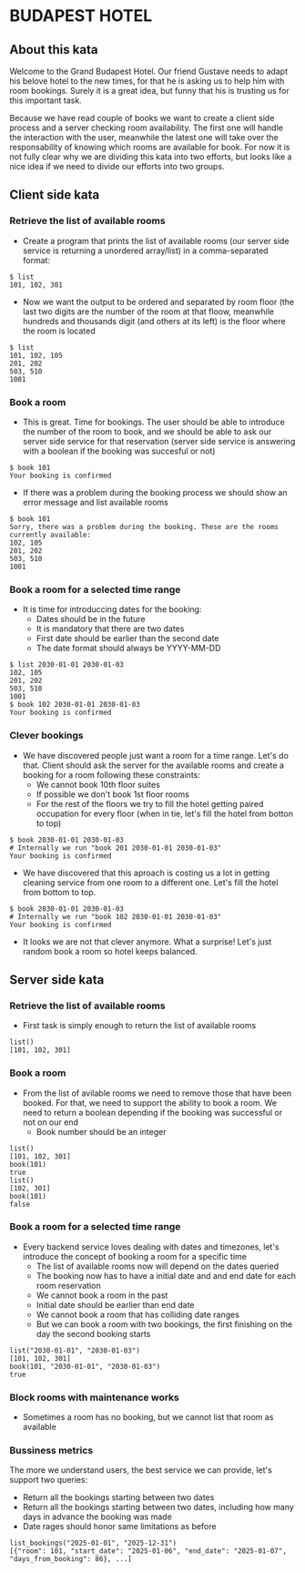 # BUDAPEST HOTEL

## About this kata

Welcome to the Grand Budapest Hotel. Our friend Gustave needs to adapt his belove hotel to the new times, for that he is asking us to help him with room bookings. Surely it is a great idea, but funny that his is trusting us for this important task.

Because we have read couple of books we want to create a client side process and a server checking room availability. The first one will handle the interaction with the user, meanwhile the latest one will take over the responsability of knowing which rooms are available for book. For now it is not fully clear why we are dividing this kata into two efforts, but looks like a nice idea if we need to divide our efforts into two groups.

## Client side kata

### Retrieve the list of available rooms
* Create a program that prints the list of available rooms (our server side service is returning a unordered array/list) in a comma-separated format:
```
$ list
101, 102, 301
```
* Now we want the output to be ordered and separated by room floor (the last two digits are the number of the room at that floow, meanwhile hundreds and thousands digit (and others at its left) is the floor where the room is located
```
$ list
101, 102, 105
201, 202
503, 510
1001
```

### Book a room
* This is great. Time for bookings. The user should be able to introduce the number of the room to book, and we should be able to ask our server side service for that reservation (server side service is answering with a boolean if the booking was succesful or not)
```
$ book 101
Your booking is confirmed
```
* If there was a problem during the booking process we should show an error message and list available rooms
```
$ book 101
Sorry, there was a problem during the booking. These are the rooms currently available:
102, 105
201, 202
503, 510
1001
```

### Book a room for a selected time range
* It is time for introduccing dates for the booking:
  * Dates should be in the future
  * It is mandatory that there are two dates
  * First date should be earlier than the second date
  * The date format should always be YYYY-MM-DD
```
$ list 2030-01-01 2030-01-03
102, 105
201, 202
503, 510
1001
$ book 102 2030-01-01 2030-01-03
Your booking is confirmed
```

### Clever bookings
* We have discovered people just want a room for a time range. Let's do that. Client should ask the server for the available rooms and create a booking for a room following these constraints:
  * We cannot book 10th floor suites
  * If possible we don't book 1st floor rooms
  * For the rest of the floors we try to fill the hotel getting paired occupation for every floor (when in tie, let's fill the hotel from botton to top)
```
$ book 2030-01-01 2030-01-03
# Internally we run "book 201 2030-01-01 2030-01-03"
Your booking is confirmed
```
* We have discovered that this aproach is costing us a lot in getting cleaning service from one room to a different one. Let's fill the hotel from bottom to top.
```
$ book 2030-01-01 2030-01-03
# Internally we run "book 102 2030-01-01 2030-01-03"
Your booking is confirmed
```
* It looks we are not that clever anymore. What a surprise! Let's just random book a room so hotel keeps balanced.

## Server side kata

### Retrieve the list of available rooms
* First task is simply enough to return the list of available rooms
```
list()
[101, 102, 301]
```

### Book a room
* From the list of avilable rooms we need to remove those that have been booked. For that, we need to support the ability to book a room. We need to return a boolean depending if the booking was successful or not on our end
  * Book number should be an integer
```
list()
[101, 102, 301]
book(101)
true
list()
[102, 301]
book(101)
false
```

### Book a room for a selected time range
* Every backend service loves dealing with dates and timezones, let's introduce the concept of booking a room for a specific time
  * The list of available rooms now will depend on the dates queried
  * The booking now has to have a initial date and and end date for each room reservation
  * We cannot book a room in the past
  * Initial date should be earlier than end date
  * We cannot book a room that has colliding date ranges
  * But we can book a room with two bookings, the first finishing on the day the second booking starts
```
list("2030-01-01", "2030-01-03")
[101, 102, 301]
book(101, "2030-01-01", "2030-01-03")
true
```

### Block rooms with maintenance works
* Sometimes a room has no booking, but we cannot list that room as available

### Bussiness metrics
The more we understand users, the best service we can provide, let's support two queries:
* Return all the bookings starting between two dates
* Return all the bookings starting between two dates, including how many days in advance the booking was made
* Date rages should honor same limitations as before
```
list_bookings("2025-01-01", "2025-12-31")
[{"room": 101, "start_date": "2025-01-06", "end_date": "2025-01-07", "days_from_booking": 86}, ...]
```
